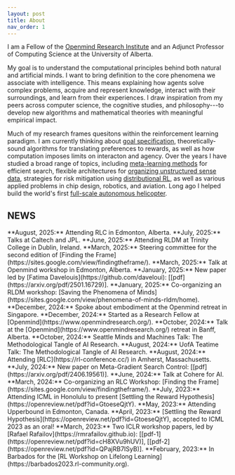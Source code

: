 ```yaml
---
layout: post
title: About
nav_order: 1
---
```

<!-- <img src="/assets/img/profile.png" alt="Profile" width="200" height="250" style="float: left;"> -->

I am a Fellow of the [Openmind Research Institute](https://www.openmindresearch.org/) and an Adjunct Professor of Computing Science at the University of Alberta.

My goal is to understand the computational principles behind both natural and artificial minds. I want to bring definition to the core phenomena we associate with intelligence. This means explaining how agents solve complex problems, acquire and represent knowledge, interact with their surroundings, and learn from their experiences. I draw inspiration from my peers across computer science, the cognitive studies, and philosophy---to develop new algorithms and mathematical theories with meaningful empirical impact.

<!-- I strive for my work to have both empirical and philosphical value.  -->
<!-- I want to articulate how the phenomena we associate with intelligence can be unified under a core set of concepts and laws.  -->
<!-- I want to articulate the concepts and laws that explain core phenomena we associate with intelligence. -->
<!-- Furthermore, I want to understand how such concepts inform scientific models that can be tested. -->
<!-- My research uses algorithms and mathematical theory, and I draw inspiraction from my peers across computer science, cognitive studies, and philosophy.  -->

Much of my research frames quesitons within the reinforcement learning paradigm. I am currently thinking about [goal specification](https://proceedings.mlr.press/v202/bowling23a/bowling23a.pdf), theoretically-sound algorithms for translating preferences to rewards, as well as how computation imposes limits on interacton and agency. Over the years I have studied a broad range of topics, including [meta-learning methods](https://arxiv.org/pdf/2406.19561) for efficient search, flexible architectures for [organizing unstructured sense data](https://arxiv.org/pdf/2106.09776), strategies for risk mitigation using [distributional RL](https://proceedings.mlr.press/v119/martin20a/martin20a.pdf), as well as various applied problems in chip design, robotics, and aviation. Long ago I helped build the world's first [full-scale autonomous helicopter](https://vtol.org/awards-and-contests/vertical-flight-society-award-winners?awardID=5).   

<h2 class="content-listing-header sans">NEWS</h2>
**August, 2025:** Attending RLC in Edmonton, Alberta.  
**July, 2025:** Talks at Caltech and JPL.  
**June, 2025:** Attending RLDM at Trinity College in Dublin, Ireland.  
**March, 2025:** Steering committee for the second edition of [Finding the Frame](https://sites.google.com/view/findingtheframe/).  
**March, 2025:** Talk at Openmind workshop in Edmonton, Alberta.  
**January, 2025:** New paper led by [Fatima Davelouis](https://github.com/daveloui): [[pdf](https://arxiv.org/pdf/2501.16729)].  
**January, 2025:** Co-organizing an RLDM workshop: [Saving the Phenomena of Minds](https://sites.google.com/view/phenomena-of-minds-rldm/home).  
**December, 2024:** Spoke about embodiment at the Openmind retreat in Singapore.  
**December, 2024:** Started as a Research Fellow at [Openmind](https://www.openmindresearch.org/).  
**October, 2024:** Talk at the [Openmind](https://www.openmindresearch.org/) retreat in Banff, Alberta.  
**October, 2024:** Seattle Minds and Machines Talk: The Methodological Tangle of AI Research.  
**August, 2024:** UofA Teatime Talk: The Methodological Tangle of AI Research.  
**August, 2024:** Attending [RLC](https://rl-conference.cc/) in Amherst, Massachusetts.  
**July, 2024:** New paper on Meta-Gradient Search Control: [[pdf](https://arxiv.org/pdf/2406.19561)].  
**June, 2024:** Talk at Cohere for AI.  
**March, 2024:** Co-organizing an RLC Workshop: [Finding the Frame](https://sites.google.com/view/findingtheframe/).  
**July, 2023:** Attending ICML in Honolulu to present [Settling the Reward Hypothesis](https://openreview.net/pdf?id=GtoeseQjtY).  
**May, 2023:** Attending Upperbound in Edmonton, Canada.  
**April, 2023:** [Settling the Reward Hypothesis](https://openreview.net/pdf?id=GtoeseQjtY), accepted to ICML 2023 as an oral!  
**March, 2023:** Two ICLR workshop papers, led by [Rafael Rafailov](https://rmrafailov.github.io): [[pdf-1](https://openreview.net/pdf?id=cH8XVu9hUV)], [[pdf-2](https://openreview.net/pdf?id=QPajRB7ISyB)].  
**February, 2023:** In Barbados for the [RL Workshop on Lifelong Learning](https://barbados2023.rl-community.org).